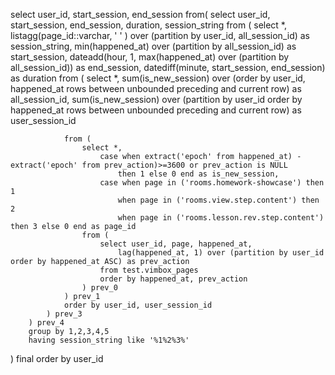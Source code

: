 select user_id, start_session, end_session 
    from(
        select user_id, start_session, end_session, duration, session_string
        from (
            select *,
                listagg(page_id::varchar, ' '  ) over (partition by user_id, all_session_id) as session_string,
                min(happened_at) over (partition by all_session_id) as start_session,
                dateadd(hour, 1, max(happened_at) over (partition by all_session_id)) as end_session,
                datediff(minute, start_session, end_session) as duration
            from (
                select *, 
                sum(is_new_session) over (order by user_id, happened_at rows between unbounded preceding and current row) as all_session_id,
                sum(is_new_session) over (partition by user_id order by happened_at rows between unbounded preceding and current row) as user_session_id
            
                from (
                    select *,  
                        case when extract('epoch' from happened_at) - extract('epoch' from prev_action)>=3600 or prev_action is NULL
                            then 1 else 0 end as is_new_session,
                        case when page in ('rooms.homework-showcase') then 1 
                            when page in ('rooms.view.step.content') then 2 
                            when page in ('rooms.lesson.rev.step.content') then 3 else 0 end as page_id
                    from (
                        select user_id, page, happened_at, 
                            lag(happened_at, 1) over (partition by user_id order by happened_at ASC) as prev_action
                        from test.vimbox_pages 
                        order by happened_at, prev_action
                    ) prev_0
                ) prev_1
                order by user_id, user_session_id
            ) prev_3
        ) prev_4
        group by 1,2,3,4,5
        having session_string like '%1%2%3%'
) final
order by user_id


